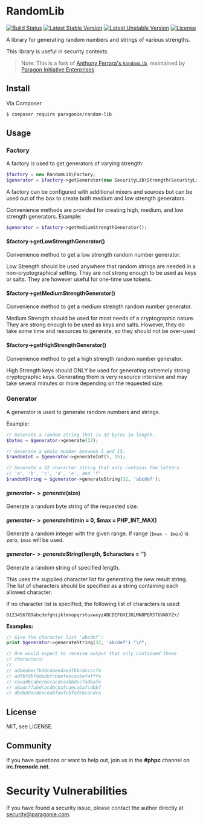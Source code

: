 RandomLib
=========

[![Build Status](https://travis-ci.org/paragonie/RandomLib.svg?branch=master)](https://travis-ci.org/paragonie/random-lib)
[![Latest Stable Version](https://poser.pugx.org/paragonie/random-lib/v/stable)](https://packagist.org/packages/paragonie/random-lib)
[![Latest Unstable Version](https://poser.pugx.org/paragonie/random-lib/v/unstable)](https://packagist.org/packages/paragonie/random-lib)
[![License](https://poser.pugx.org/paragonie/random-lib/license)](https://packagist.org/packages/paragonie/random-lib)

A library for generating random numbers and strings of various strengths.

This library is useful in security contexts.

> Note: This is a fork of [Anthony Ferrara's `RandomLib`](https://github.com/ircmaxell/RandomLib),
> maintained by [Paragon Initiative Enterprises](https://paragonie.com).

Install
-------

Via Composer

```sh
$ composer require paragonie/random-lib
```

Usage
-----

### Factory

A factory is used to get generators of varying strength:

```php
$factory = new RandomLib\Factory;
$generator = $factory->getGenerator(new SecurityLib\Strength(SecurityLib\Strength::MEDIUM));
```

A factory can be configured with additional mixers and sources but can be
used out of the box to create both medium and low strength generators.

Convenience methods are provided for creating high, medium, and low
strength generators. Example:

```php
$generator = $factory->getMediumStrengthGenerator();
```

#### $factory->getLowStrengthGenerator()

Convenience method to get a low strength random number generator.

Low Strength should be used anywhere that random strings are needed in a
non-cryptographical setting.  They are not strong enough to be used as
keys or salts.  They are however useful for one-time use tokens.


#### $factory->getMediumStrengthGenerator()

Convenience method to get a medium strength random number generator.

Medium Strength should be used for most needs of a cryptographic nature.
They are strong enough to be used as keys and salts.  However, they do
take some time and resources to generate, so they should not be over-used


#### $factory->getHighStrengthGenerator()

Convenience method to get a high strength random number generator.

High Strength keys should ONLY be used for generating extremely strong
cryptographic keys.  Generating them is very resource intensive and may
take several minutes or more depending on the requested size.

### Generator

A generator is used to generate random numbers and strings.

Example:

```php
// Generate a random string that is 32 bytes in length.
$bytes = $generator->generate(32);

// Generate a whole number between 5 and 15.
$randomInt = $generator->generateInt(5, 15);

// Generate a 32 character string that only contains the letters
// 'a', 'b', 'c', 'd', 'e', and 'f'.
$randomString = $generator->generateString(32, 'abcdef');
```

#### $generator->generate($size)

Generate a random byte string of the requested size.


#### $generator->generateInt($min = 0, $max = PHP_INT_MAX)

Generate a random integer with the given range. If range (`$max - $min`)
is zero, `$max` will be used.


#### $generator->generateString($length, $characters = '')

Generate a random string of specified length.

This uses the supplied character list for generating the new result
string. The list of characters should be specified as a string containing
each allowed character.

If no character list is specified, the following list of characters is used:

    0123456789abcdefghijklmnopqrstuvwxyzABCDEFGHIJKLMNOPQRSTUVWXYZ+/

**Examples:**

```php
// Give the character list 'abcdef':
print $generator->generateString(32, 'abcdef')."\n";

// One would expect to receive output that only contained those
// characters:
//
// adaeabecfbddcdaeedaedfbbcdccccfe
// adfbfdbfddadbfcbbefebcacbefafffa
// ceeadbcabecbccacdcaabbdccfadbafe
// abadcffabdcacdbcbafcaecabafcdbbf
// dbdbddacdeaceabfaefcbfafebcacdca
```

License
-------

MIT, see LICENSE.


Community
---------

If you have questions or want to help out, join us in the **#phpc**
channel on **irc.freenode.net**.

Security Vulnerabilities
========================

If you have found a security issue, please contact the author directly at
[security@paragonie.com](mailto:security@paragonie.com).
